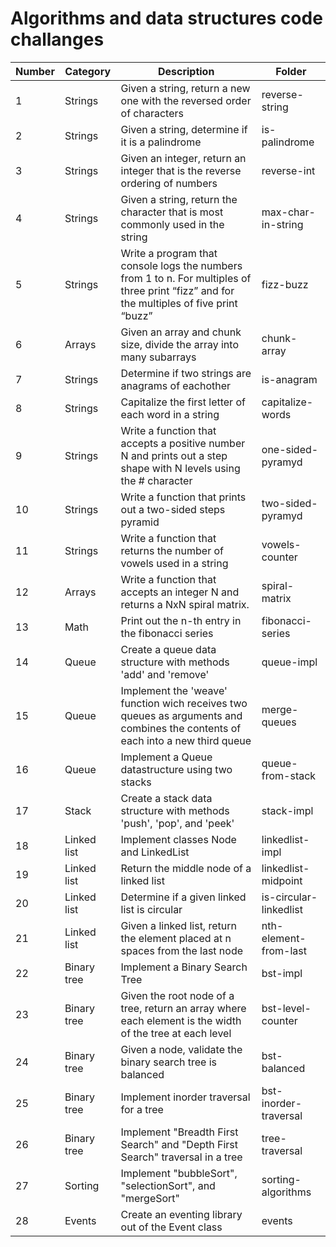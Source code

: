 # Algorithms and data structures code challanges

| Number  | Category  | Description  | Folder  |
|---|---|---|---|
|1|Strings|Given a string, return a new one with the reversed order of characters|reverse-string
|2|Strings|Given a string, determine if it is a palindrome|is-palindrome
|3|Strings|Given an integer, return an integer that is the reverse ordering of numbers|reverse-int
|4|Strings|Given a string, return the character that is most commonly used in the string|max-char-in-string
|5|Strings|Write a program that console logs the numbers from 1 to n. For multiples of three print “fizz” and for the multiples of five print “buzz”|fizz-buzz
|6|Arrays|Given an array and chunk size, divide the array into many subarrays|chunk-array
|7|Strings|Determine if two strings are anagrams of eachother|is-anagram
|8|Strings|Capitalize the first letter of each word in a string|capitalize-words
|9|Strings|Write a function that accepts a positive number N and prints out a step shape with N levels using the # character|one-sided-pyramyd
|10|Strings|Write a function that prints out a two-sided steps pyramid|two-sided-pyramyd
|11|Strings|Write a function that returns the number of vowels used in a string|vowels-counter
|12|Arrays|Write a function that accepts an integer N and returns a NxN spiral matrix.|spiral-matrix
|13|Math|Print out the n-th entry in the fibonacci series|fibonacci-series
|14|Queue|Create a queue data structure with methods 'add' and 'remove'|queue-impl
|15|Queue|Implement the 'weave' function wich receives two queues as arguments and combines the contents of each into a new third queue|merge-queues
|16|Queue|Implement a Queue datastructure using two stacks|queue-from-stack
|17|Stack|Create a stack data structure with methods 'push', 'pop', and 'peek'|stack-impl
|18|Linked list|Implement classes Node and LinkedList|linkedlist-impl
|19|Linked list|Return the middle node of a linked list|linkedlist-midpoint
|20|Linked list|Determine if a given linked list is circular|is-circular-linkedlist
|21|Linked list|Given a linked list, return the element placed at n spaces from the last node|nth-element-from-last
|22|Binary tree|Implement a Binary Search Tree|bst-impl
|23|Binary tree|Given the root node of a tree, return an array where each element is the width of the tree at each level|bst-level-counter
|24|Binary tree|Given a node, validate the binary search tree is balanced|bst-balanced
|25|Binary tree|Implement inorder traversal for a tree|bst-inorder-traversal
|26|Binary tree|Implement "Breadth First Search" and "Depth First Search" traversal in a tree|tree-traversal
|27|Sorting|Implement "bubbleSort", "selectionSort", and "mergeSort"|sorting-algorithms
|28|Events|Create an eventing library out of the Event class|events
